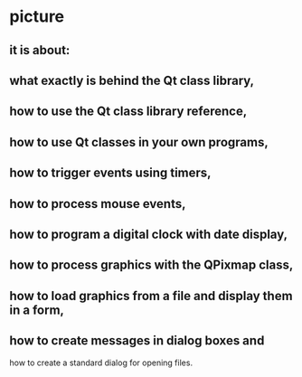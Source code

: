 # picture
it is about:
-
what exactly is behind the Qt class library,
-
how to use the Qt class library reference,
-
how to use Qt classes in your own programs,
-
how to trigger events using timers,
-
how to process mouse events,
-
how to program a digital clock with date display,
-
how to process graphics with the QPixmap class,
-
how to load graphics from a file and display them in a form,
-
how to create messages in dialog boxes and
-
how to create a standard dialog for opening files.

